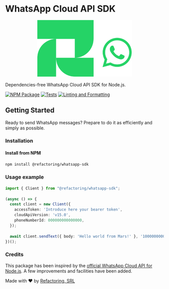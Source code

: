 # WhatsApp Cloud API SDK

<p align="center">
<img src="./assets/whatsapp-sdk.svg" width="300" alt="@refactoring-do/whatsapp-sdk" />
</p>

Dependencies-free WhatsApp Cloud API SDK for Node.js.

[![NPM Package](https://github.com/refactoring-do/whatsapp-sdk/actions/workflows/publish-package-npm.yml/badge.svg)](https://github.com/refactoring-do/whatsapp-sdk/blob/main/.github/workflows/publish-package-npm.yml)
[![Tests](https://github.com/refactoring-do/whatsapp-sdk/actions/workflows/tests.yml/badge.svg)](https://github.com/refactoring-do/whatsapp-sdk/blob/main/.github/workflows/tests.yml)
[![Linting and Formatting](https://github.com/refactoring-do/whatsapp-sdk/actions/workflows/lint-format.yml/badge.svg)](https://github.com/refactoring-do/whatsapp-sdk/blob/main/.github/workflows/lint-format.yml)

## Getting Started

Ready to send WhatsApp messages? Prepare to do it as efficiently and simply as possible.

### Installation

#### Install from NPM

```sh
npm install @refactoring/whatsapp-sdk
```

### Usage example

```ts
import { Client } from "@refactoring/whatsapp-sdk";

(async () => {
  const client = new Client({
    accessToken: 'Introduce here your bearer token',
    cloudApiVersion: 'v15.0',
    phoneNumberId: 000000000000000,
  });

  await client.sendText({ body: 'Hello world from Mars!' }, '10000000000');
})();
```

### Credits

This package has been inspired by the [official WhatsApp Cloud API for Node.js](https://github.com/WhatsApp/WhatsApp-Nodejs-SDK). A few improvements and facilities have been added.

Made with ❤️ by [Refactoring, SRL](https://refactoring.do)
